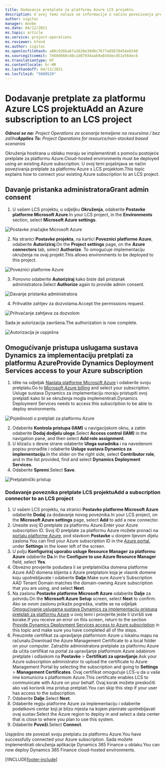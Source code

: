 ```yaml
---
title: Dodavanje pretplate za platformu Azure LCS projektu
description: U ovoj temi nalaze se informacije o načinu povezivanja pretplate za platformu Azure s LCS projektom.
author: sigitac
manager: Annbe
ms.date: 04/12/2021
ms.topic: article
ms.service: project-operations
ms.reviewer: kfend
ms.author: sigitac
ms.openlocfilehash: a80c926ba67a1620e39d8c7677a05678454e6340
ms.sourcegitcommit: 7468d668c48c1d87934aab9a034decd51e56dec6
ms.translationtype: HT
ms.contentlocale: hr-HR
ms.lasthandoff: 04/13/2021
ms.locfileid: "5880529"
---
```

# <a name="add-an-azure-subscription-to-an-lcs-project"></a><span data-ttu-id="3129b-103">Dodavanje pretplate za platformu Azure LCS projektu</span><span class="sxs-lookup"><span data-stu-id="3129b-103">Add an Azure subscription to an LCS project</span></span>

<span data-ttu-id="3129b-104">_**Odnosi se na:** Project Operations za scenarije temeljene na resursima / bez zaliha_</span><span class="sxs-lookup"><span data-stu-id="3129b-104">_**Applies To:** Project Operations for resource/non-stocked based scenarios_</span></span>

<span data-ttu-id="3129b-105">Okruženja hostirana u oblaku moraju se implementirati s pomoću postojeće pretplate za platformu Azure.</span><span class="sxs-lookup"><span data-stu-id="3129b-105">Cloud-hosted environments must be deployed using an existing Azure subscription.</span></span> <span data-ttu-id="3129b-106">U ovoj temi pojašnjava se način povezivanja pretplate za platformu Azure s LCS projektom.</span><span class="sxs-lookup"><span data-stu-id="3129b-106">This topic explains how to connect your existing Azure subscription to an LCS project.</span></span> 

## <a name="grant-admin-consent"></a><span data-ttu-id="3129b-107">Davanje pristanka administratora</span><span class="sxs-lookup"><span data-stu-id="3129b-107">Grant admin consent</span></span>

1. <span data-ttu-id="3129b-108">U vašem LCS projektu, u odjeljku **Okruženja**, odaberite **Postavke platforme Microsoft Azure**.</span><span class="sxs-lookup"><span data-stu-id="3129b-108">In your LCS project, in the **Environments** section, select **Microsoft Azure settings**.</span></span>

![Postavke značajke Microsoft Azure](./media/1MicrosoftAzureSettings.png)

2. <span data-ttu-id="3129b-110">Na stranici **Postavke projekta**, na kartici **Poveznici platforme Azure**, odaberite **Autoriziraj**.</span><span class="sxs-lookup"><span data-stu-id="3129b-110">On the **Project settings** page, on the **Azure connectors** tab, select **Authorize**.</span></span> <span data-ttu-id="3129b-111">To omogućuje implementaciju okruženja na ovaj projekt.</span><span class="sxs-lookup"><span data-stu-id="3129b-111">This allows environments to be deployed to this project.</span></span>

![Poveznici platforme Azure](./media/2AzureConnectors.png)

3. <span data-ttu-id="3129b-113">Ponovno odaberite **Autoriziraj** kako biste dali pristanak administratora.</span><span class="sxs-lookup"><span data-stu-id="3129b-113">Select **Authorize** again to provide admin consent.</span></span>

![Davanje pristanka administratora](./media/3GrantAdminConsent.png)

4. <span data-ttu-id="3129b-115">Prihvatite zahtjev za dozvolama.</span><span class="sxs-lookup"><span data-stu-id="3129b-115">Accept the permissions request.</span></span>

![Prihvaćanje zahtjeva za dozvolom](./media/4AcceptPermissionRequest.png)

<span data-ttu-id="3129b-117">Sada je autorizacija završena.</span><span class="sxs-lookup"><span data-stu-id="3129b-117">The authorization is now complete.</span></span> 

![Autorizacija je uspješna](./media/5AuthorizationComplete.png)

## <a name="provide-dynamics-deployment-services-access-to-your-azure-subscription"></a><a name="provide"></a><span data-ttu-id="3129b-119">Omogućivanje pristupa uslugama sustava Dynamics za implementaciju pretplati za platformu Azure</span><span class="sxs-lookup"><span data-stu-id="3129b-119">Provide Dynamics Deployment Services access to your Azure subscription</span></span>

1. <span data-ttu-id="3129b-120">Idite na odjeljak [Naplata platforme Microsoft Azure](https://portal.azure.com/#blade/Microsoft\_Azure\_Billing/SubscriptionsBlade) i odaberite svoju pretplatu.</span><span class="sxs-lookup"><span data-stu-id="3129b-120">Go to [Microsoft Azure billing](https://portal.azure.com/#blade/Microsoft\_Azure\_Billing/SubscriptionsBlade) and select your subscription.</span></span> <span data-ttu-id="3129b-121">Usluge sustava Dynamics za implementaciju moraju pristupiti ovoj pretplati kako bi se okruženja mogla implementirati.</span><span class="sxs-lookup"><span data-stu-id="3129b-121">Dynamics Deployment Services needs to access this subscription to be able to deploy environments.</span></span>

![Pojedinosti o pretplati za platformu Azure](./media/6AzureSubscription.png)

2. <span data-ttu-id="3129b-123">Odaberite **Kontrola pristupa (IAM)** u navigacijskom oknu, a zatim odaberite **Dodaj dodjelu uloge**.</span><span class="sxs-lookup"><span data-stu-id="3129b-123">Select **Access control (IAM)** in the navigation pane, and then select **Add role assignment**.</span></span>
3. <span data-ttu-id="3129b-124">U klizaču s desne strane odaberite **Uloga suradnika** i na navedenom popisu pronađite i odaberite **Usluge sustava Dynamics za implementaciju**.</span><span class="sxs-lookup"><span data-stu-id="3129b-124">In the slider on the right side, select **Contributor role**, and in the list provided, find and select **Dynamics Deployment Services**.</span></span> 
4. <span data-ttu-id="3129b-125">Odaberite **Spremi**.</span><span class="sxs-lookup"><span data-stu-id="3129b-125">Select **Save**.</span></span>

![Pretplatnički pristup](./media/7SubscriptionAccess.png)

### <a name="add-a-subscription-connector-to-an-lcs-project"></a><span data-ttu-id="3129b-127">Dodavanje poveznika pretplate LCS projektu</span><span class="sxs-lookup"><span data-stu-id="3129b-127">Add a subscription connector to an LCS project</span></span>

1. <span data-ttu-id="3129b-128">U vašem LCS projektu, na stranici **Postavke platforme Microsoft Azure** odaberite **Dodaj** za dodavanje novog poveznika.</span><span class="sxs-lookup"><span data-stu-id="3129b-128">In your LCS project, on the **Microsoft Azure settings** page, select **Add** to add a new connector.</span></span>
2. <span data-ttu-id="3129b-129">Unesite svoj ID pretplate za platformu Azure.</span><span class="sxs-lookup"><span data-stu-id="3129b-129">Enter your Azure subscription ID.</span></span> <span data-ttu-id="3129b-130">Svoj ID pretplate za platformu Azure možete pronaći na [portalu platforme Azure](https://ms.portal.azure.com/), pod stavkom **Postavke** u donjem lijevom dijelu zaslona.</span><span class="sxs-lookup"><span data-stu-id="3129b-130">You can find your Azure subscription ID in the [Azure portal](https://ms.portal.azure.com/), under  **Settings**  in the lower left of the screen.</span></span>
3. <span data-ttu-id="3129b-131">U polju **Konfiguriraj uporabu usluge Resource Manager za platformu Azure** odaberite **Da**.</span><span class="sxs-lookup"><span data-stu-id="3129b-131">In the **Configure to use Azure Resource Manager** field, select **Yes**.</span></span>
4. <span data-ttu-id="3129b-132">Obvezno provjerite podudara li se pretplatnička domena platforme Azure AAD domena klijenta s Azure pretplatom koja je vlasnik domene koju upotrebljavate i odaberite **Dalje**.</span><span class="sxs-lookup"><span data-stu-id="3129b-132">Make sure Azure's Subscription AAD Tenant Domain matches the domain-owning Azure subscription that you are using, and select **Next**.</span></span>
5. <span data-ttu-id="3129b-133">Na zaslonu **Postavke platforme Microsoft Azure** odaberite **Dalje** za potvrdu.</span><span class="sxs-lookup"><span data-stu-id="3129b-133">On the **Microsoft Azure Setup** screen, select **Next** to confirm.</span></span> <span data-ttu-id="3129b-134">Ako se ovom zaslonu prikaže pogreška, vratite se na odjeljak [Omogućivanje uslugama sustava Dynamics za implementaciju pristupa pretplati za platformu Azure](#provide) u ovoj temi i provjerite jeste li izvršili sve korake.</span><span class="sxs-lookup"><span data-stu-id="3129b-134">If you receive an error on this screen, return to the section [Provide Dynamics Deployment Services access to Azure subscription](#provide) in this topic and make sure you have completed all of the steps.</span></span>
6. <span data-ttu-id="3129b-135">Preuzmite certifikat za upravljanje platformom Azure u lokalnu mapu na računalu.</span><span class="sxs-lookup"><span data-stu-id="3129b-135">Download the Azure Management Certificate to a local folder on your computer.</span></span> <span data-ttu-id="3129b-136">Zatražite administratora pretplate za platformu Azure da učita certifikat na portal za upravljanje platformom Azure odabirom pretplate i odlaskom na **Postavke** > **Certifikati za upravljanje**.</span><span class="sxs-lookup"><span data-stu-id="3129b-136">Ask your Azure subscription administrator to upload the certificate to Azure Management Portal by selecting the subscription and going to **Settings** > **Management Certificates**.</span></span> <span data-ttu-id="3129b-137">Ovaj certifikat omogućuje LCS-u da u vaše ime komunicira s platformom Azure.</span><span class="sxs-lookup"><span data-stu-id="3129b-137">This certificate enables LCS to communicate with Azure on your behalf.</span></span> <span data-ttu-id="3129b-138">Ovaj korak možete preskočiti ako vaš korisnik ima pristup pretplati.</span><span class="sxs-lookup"><span data-stu-id="3129b-138">You can skip this step if your user has access to the subscription.</span></span>
7. <span data-ttu-id="3129b-139">Odaberite **Dalje**.</span><span class="sxs-lookup"><span data-stu-id="3129b-139">Select  **Next**.</span></span>
8. <span data-ttu-id="3129b-140">Odaberite regiju platforme Azure za implementaciju i odaberite podatkovni centar koji je blizu mjesta na kojem planirate upotrebljavati ovaj sustav.</span><span class="sxs-lookup"><span data-stu-id="3129b-140">Select the Azure region to deploy in and select a data center that is close to where you plan to use this system.</span></span>
9.  <span data-ttu-id="3129b-141">Odaberite **Poveži**.</span><span class="sxs-lookup"><span data-stu-id="3129b-141">Select  **Connect**.</span></span>

<span data-ttu-id="3129b-142">Uspješno ste povezali svoju pretplatu za platformu Azure.</span><span class="sxs-lookup"><span data-stu-id="3129b-142">You have successfully connected your Azure subscription.</span></span> <span data-ttu-id="3129b-143">Sada možete implementirati okruženja aplikacije Dynamics 365 Finance u oblaku.</span><span class="sxs-lookup"><span data-stu-id="3129b-143">You can now deploy Dynamics 365 Finance cloud-hosted environments.</span></span>




[!INCLUDE[footer-include](../includes/footer-banner.md)]
